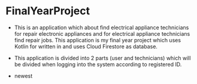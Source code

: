 # FinalYearProject
- This is an application which about find electrical appliance technicians for repair electronic appliances 
and for electrical appliance technicians find repair jobs. This application is my final year project which 
uses Kotlin for written in and uses Cloud Firestore as database.

- This application is divided into 2 parts (user and technicians) which will be divided 
when logging into the system according to registered ID.

- newest
